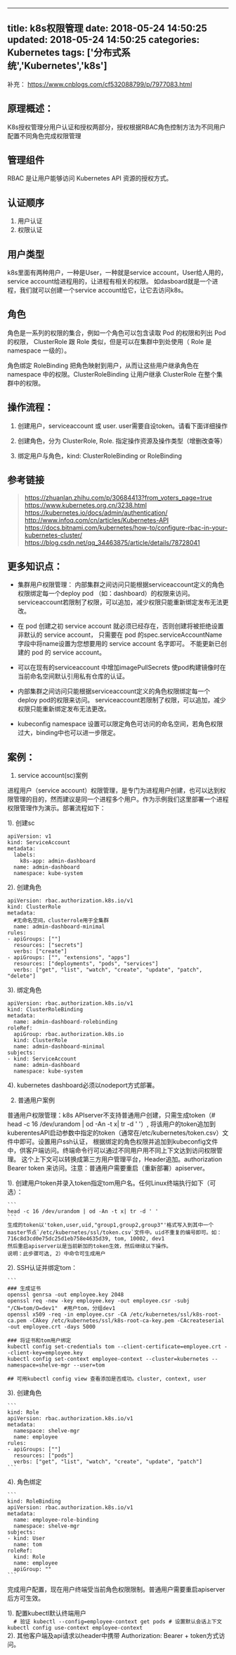 
---
title: k8s权限管理
date: 2018-05-24 14:50:25
updated: 2018-05-24 14:50:25
categories: Kubernetes
tags: ['分布式系统','Kubernetes','k8s']
---

补充：
https://www.cnblogs.com/cf532088799/p/7977083.html

## 原理概述：  
K8s授权管理分用户认证和授权两部分，授权根据RBAC角色控制方法为不同用户配置不同角色完成权限管理  


## 管理组件  
RBAC 是让用户能够访问 Kubernetes API 资源的授权方式。  

## 认证顺序  
1. 用户认证  
2. 权限认证  


## 用户类型  
k8s里面有两种用户，一种是User，一种就是service account，User给人用的，service account给进程用的，让进程有相关的权限。
如dasboard就是一个进程，我们就可以创建一个service account给它，让它去访问k8s。

## 角色  
角色是一系列的权限的集合，例如一个角色可以包含读取 Pod 的权限和列出 Pod 的权限， ClusterRole 跟 Role 类似，但是可以在集群中到处使用（ Role 是 namespace 一级的）。

角色绑定 RoleBinding 把角色映射到用户，从而让这些用户继承角色在 namespace 中的权限。ClusterRoleBinding 让用户继承 ClusterRole 在整个集群中的权限。

## 操作流程：  

1. 创建用户，serviceaccount 或 user. user需要自设token。请看下面详细操作  

2. 创建角色，分为 ClusterRole, Role. 指定操作资源及操作类型（增删改查等）  

3. 绑定用户与角色，kind: ClusterRoleBinding or RoleBinding   

 
## 参考链接  
> https://zhuanlan.zhihu.com/p/30684413?from_voters_page=true
> https://www.kubernetes.org.cn/3238.html
> https://kubernetes.io/docs/admin/authentication/
> http://www.infoq.com/cn/articles/Kubernetes-API
> https://docs.bitnami.com/kubernetes/how-to/configure-rbac-in-your-kubernetes-cluster/
> https://blog.csdn.net/qq_34463875/article/details/78728041


## 更多知识点：  
 
  - 集群用户权限管理： 内部集群之间访问只能根据serviceaccount定义的角色权限绑定每一个deploy pod
   （如：dashboard）的权限来访问。serviceaccount若限制了权限，可以追加，减少权限只能重新绑定发布无法更改。

  - 在 pod 创建之初 service account 就必须已经存在，否则创建将被拒绝设置非默认的 service account，
    只需要在 pod 的spec.serviceAccountName 字段中将name设置为您想要用的 service account 名字即可。
    不能更新已创建的 pod 的 service account。
    
  - 可以在现有的serviceaccount 中增加imagePullSecrets 使pod构建镜像时在当前命名空间默认引用私有仓库的认证。
  
  - 内部集群之间访问只能根据serviceaccount定义的角色权限绑定每一个deploy pod的权限来访问。
    serviceaccount若限制了权限，可以追加，减少权限只能重新绑定发布无法更改。

  - kubeconfig namespace 设置可以限定角色可访问的命名空间，若角色权限过大，binding中也可以进一步限定。


## 案例：


1. service account(sc)案例   

进程用户（service account）权限管理，是专门为进程用户创建，也可以达到权限管理的目的，然而建议是同一个进程多个用户。作为示例我们这里部署一个进程权限管理作为演示。部署流程如下：

1). 创建sc   

	apiVersion: v1
	kind: ServiceAccount
	metadata:
	  labels:
		k8s-app: admin-dashboard
	  name: admin-dashboard
	  namespace: kube-system

2). 创建角色

	apiVersion: rbac.authorization.k8s.io/v1
	kind: ClusterRole
	metadata:
	  #无命名空间，clusterrole用于全集群
	  name: admin-dashboard-minimal
	rules:
	- apiGroups: [""]
	  resources: ["secrets"]
	  verbs: ["create"]
	- apiGroups: ["", "extensions", "apps"]
	  resources: ["deployments", "pods", "services"]
	  verbs: ["get", "list", "watch", "create", "update", "patch", "delete"]


3). 绑定角色

	apiVersion: rbac.authorization.k8s.io/v1
	kind: ClusterRoleBinding
	metadata:
	  name: admin-dashboard-rolebinding
	roleRef:
	  apiGroup: rbac.authorization.k8s.io
	  kind: ClusterRole
	  name: admin-dashboard-minimal
	subjects:
	- kind: ServiceAccount
	  name: admin-dashboard
	  namespace: kube-system

4). kubernetes dashboard必须以nodeport方式部署。



2. 普通用户案例

普通用户权限管理：k8s APIserver不支持普通用户创建，只需生成token（# head -c 16 /dev/urandom | od -An -t x| tr -d ' '）,
将该用户的token追加到kuberentesAPI启动参数中指定的token（通常在/etc/kubernetes/token.csv）文件中即可。设置用户ssh认证，
根据绑定的角色权限并追加到kubeconfig文件中，供客户端访问。终端命令行可以通过不同用户用不同上下文达到访问权限管理。
这个上下文可以转换成第三方用户管理平台，Header追加。authorization Bearer token 来访问。注意：普通用户需要重启（重新部署）apiserver。


1). 创建用户token并录入token指定tom用户名。任何Linux终端执行如下（可选）：  

    ```  
	head -c 16 /dev/urandom | od -An -t x| tr -d ' '  
	```  
	生成的token以'token,user,uid,"group1,group2,group3"'格式写入到其中一个master节点`/etc/kubernetes/ssl/token.csv`文件中。uid不重复的编号即可。如：716c8d3cd0e75dc25d1eb758e4635d39, tom, 10002, dev1    
	然后重启apiserver以是当前新加的token生效，然后继续以下操作。
	说明：此步骤可选, 2）中命令可生成用户

2). SSH认证并绑定tom：  

	```  
	### 生成证书
	openssl genrsa -out employee.key 2048
	openssl req -new -key employee.key -out employee.csr -subj "/CN=tom/O=dev1"  #用户tom，分组dev1
	openssl x509 -req -in employee.csr -CA /etc/kubernetes/ssl/k8s-root-ca.pem -CAkey /etc/kubernetes/ssl/k8s-root-ca-key.pem -CAcreateserial -out employee.crt -days 5000
	
	### 将证书和tom用户绑定
	kubectl config set-credentials tom --client-certificate=employee.crt --client-key=employee.key 
	kubectl config set-context employee-context --cluster=kubernetes --namespace=shelve-mgr --user=tom
	
	## 可用kubectl config view 查看添加是否成功。cluster, context, user

3). 创建角色   

	```  
	kind: Role
	apiVersion: rbac.authorization.k8s.io/v1
	metadata:
	  namespace: shelve-mgr
	  name: employee
	rules:
	- apiGroups: [""]
	  resources: ["pods"]
	  verbs: ["get", "list", "watch", "create", "update", "patch"]
	```
	
4). 角色绑定   

	```
	kind: RoleBinding
	apiVersion: rbac.authorization.k8s.io/v1
	metadata:
	  name: employee-role-binding
	  namespace: shelve-mgr
	subjects:
	- kind: User
	  name: tom
	roleRef:
	  kind: Role
	  name: employee
	  apiGroup: ""
	```  
完成用户配置，现在用户终端受当前角色权限限制。普通用户需要重启apiserver后方可生效。

1). 配置kubectl默认终端用户  
    ```  
	# 验证
	kubectl --config=employee-context get pods
	# 设置默认会话上下文
	kubectl config use-context employee-context
	```  
2). 其他客户端及api请求以header中携带 Authorization: Bearer + token方式访问。


